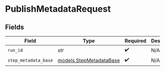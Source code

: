 # PublishMetadataRequest


## Fields

| Field                                                    | Type                                                     | Required                                                 | Description                                              |
| -------------------------------------------------------- | -------------------------------------------------------- | -------------------------------------------------------- | -------------------------------------------------------- |
| `run_id`                                                 | *str*                                                    | :heavy_check_mark:                                       | N/A                                                      |
| `step_metadata_base`                                     | [models.StepMetadataBase](../models/stepmetadatabase.md) | :heavy_check_mark:                                       | N/A                                                      |